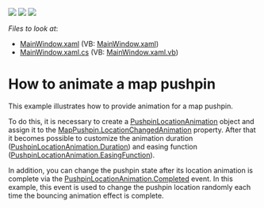 <!-- default badges list -->
![](https://img.shields.io/endpoint?url=https://codecentral.devexpress.com/api/v1/VersionRange/128571132/19.1.12%2B)
[![](https://img.shields.io/badge/Open_in_DevExpress_Support_Center-FF7200?style=flat-square&logo=DevExpress&logoColor=white)](https://supportcenter.devexpress.com/ticket/details/E4259)
[![](https://img.shields.io/badge/📖_How_to_use_DevExpress_Examples-e9f6fc?style=flat-square)](https://docs.devexpress.com/GeneralInformation/403183)
<!-- default badges end -->
<!-- default file list -->
*Files to look at*:

* [MainWindow.xaml](./CS/PushpinLocationAnimation/MainWindow.xaml) (VB: [MainWindow.xaml](./VB/PushpinLocationAnimation/MainWindow.xaml))
* [MainWindow.xaml.cs](./CS/PushpinLocationAnimation/MainWindow.xaml.cs) (VB: [MainWindow.xaml.vb](./VB/PushpinLocationAnimation/MainWindow.xaml.vb))
<!-- default file list end -->
# How to animate a map pushpin


<p>This example illustrates how to provide animation for a map pushpin.</p><p>To do this, it is necessary to create a <a href="http://documentation.devexpress.com/#WPF/clsDevExpressXpfMapPushpinLocationAnimationtopic"><u>PushpinLocationAnimation</u></a> object and assign it to the <a href="http://documentation.devexpress.com/#WPF/DevExpressXpfMapMapPushpin_LocationChangedAnimationtopic"><u>MapPushpin.LocationChangedAnimation</u></a> property. After that it becomes possible to customize the animation duration (<a href="http://documentation.devexpress.com/#WPF/DevExpressXpfMapPushpinLocationAnimation_Durationtopic"><u>PushpinLocationAnimation.Duration</u></a>) and easing function (<a href="http://documentation.devexpress.com/#WPF/DevExpressXpfMapPushpinLocationAnimation_EasingFunctiontopic"><u>PushpinLocationAnimation.EasingFunction</u></a>). </p><p>In addition, you can change the pushpin state after its location animation is complete via the <a href="http://documentation.devexpress.com/#WPF/DevExpressXpfMapPushpinLocationAnimation_Completedtopic"><u>PushpinLocationAnimation.Completed</u></a> event.  In this example, this event is used to change the pushpin location randomly each time the bouncing animation effect is complete. </p>

<br/>


